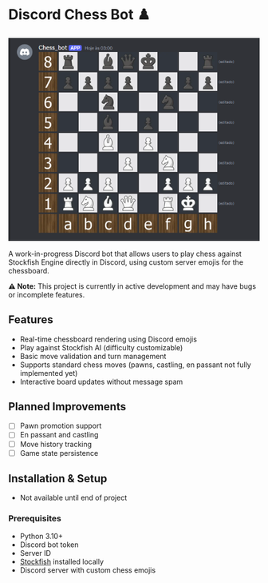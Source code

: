 # Discord Chess Bot ♟️

![Chess Bot Screenshot](./assets/C13C66A5-631D-429B-A795-94F494786845.png)

A work-in-progress Discord bot that allows users to play chess against Stockfish Engine directly in Discord, using custom server emojis for the chessboard. 

**⚠️ Note:** This project is currently in active development and may have bugs or incomplete features.

## Features

- Real-time chessboard rendering using Discord emojis
- Play against Stockfish AI (difficulty customizable)
- Basic move validation and turn management
- Supports standard chess moves (pawns, castling, en passant not fully implemented yet)
- Interactive board updates without message spam

## Planned Improvements

- [ ] Pawn promotion support
- [ ] En passant and castling
- [ ] Move history tracking
- [ ] Game state persistence

## Installation & Setup

- Not available until end of project

### Prerequisites

- Python 3.10+
- Discord bot token
- Server ID
- [Stockfish](https://stockfishchess.org/) installed locally
- Discord server with custom chess emojis
